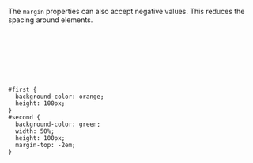 The `margin` properties
can also accept
negative values.
This reduces the spacing around elements.

<codeblock language="css" type="lesson">
<code>
<panel language="html">
<div id="first">
</div>
<div id="second">
</div>
</panel>
<panel language="css">
#first {
  background-color: orange;
  height: 100px;
}
#second {
  background-color: green;
  width: 50%;
  height: 100px;
  margin-top: -2em;
}
</panel>
</code>
</codeblock>